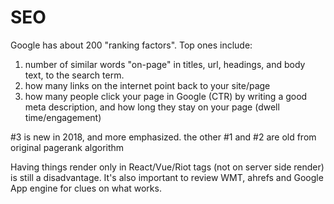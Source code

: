 # SEO

Google has about 200 "ranking factors". Top ones include:

1. number of similar words "on-page" in titles, url, headings, and body text, to the search term.
1. how many links on the internet point back to your site/page
1. how many people click your page in Google (CTR) by writing a good meta description, and how long they stay on your page (dwell time/engagement)

#3 is new in 2018, and more emphasized. the other #1 and #2 are old from original pagerank algorithm

Having things render only in React/Vue/Riot tags (not on server side render) is still a disadvantage. 
It's also important to review WMT, ahrefs and Google App engine for clues on what works.
